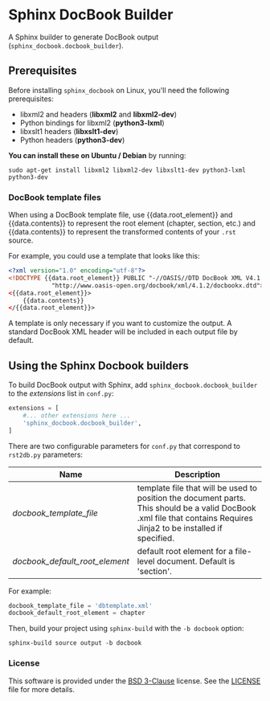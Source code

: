 # Sphinx DocBook Builder

A Sphinx builder to generate DocBook output (`sphinx_docbook.docbook_builder`).

## Prerequisites

Before installing `sphinx_docbook` on Linux, you'll need the following
prerequisites:

* libxml2 and headers (**libxml2** and **libxml2-dev**)
* Python bindings for libxml2 (**python3-lxml**)
* libxslt1 headers (**libxslt1-dev**)
* Python headers (**python3-dev**)

**You can install these on Ubuntu / Debian** by running:

```shell
sudo apt-get install libxml2 libxml2-dev libxslt1-dev python3-lxml python3-dev
```

### DocBook template files

When using a DocBook template file, use {{data.root_element}} and {{data.contents}} to represent the
root element (chapter, section, etc.) and {{data.contents}} to represent the transformed contents of
your ``.rst`` source.

For example, you could use a template that looks like this:

```xml
<?xml version="1.0" encoding="utf-8"?>
<!DOCTYPE {{data.root_element}} PUBLIC "-//OASIS//DTD DocBook XML V4.1.2//EN"
            "http://www.oasis-open.org/docbook/xml/4.1.2/docbookx.dtd">
<{{data.root_element}}>
    {{data.contents}}
</{{data.root_element}}>
```

A template is only necessary if you want to customize the output. A standard DocBook XML header will
be included in each output file by default.

## Using the Sphinx Docbook builders

To build DocBook output with Sphinx, add `sphinx_docbook.docbook_builder` to the
*extensions* list in `conf.py`:

```python
extensions = [
    #... other extensions here ...
    'sphinx_docbook.docbook_builder',
]
```

There are two configurable parameters for `conf.py` that correspond to
`rst2db.py` parameters:

| Name | Description |
|------|-------------|
| *docbook_template_file* | template file that will be used to position the document parts. This should be a valid DocBook .xml file that contains  Requires Jinja2 to be installed if specified. |
| *docbook_default_root_element* | default root element for a file-level document.  Default is 'section'. |

For example:

```python
docbook_template_file = 'dbtemplate.xml'
docbook_default_root_element = chapter
```

Then, build your project using `sphinx-build` with the `-b docbook` option:

```shell
sphinx-build source output -b docbook
```

### License

This software is provided under the
[BSD 3-Clause](http://opensource.org/licenses/BSD-3-Clause) license. See the
[LICENSE](https://github.com/Abstrys/abstrys-toolkit/blob/master/LICENSE) file
for more details.

